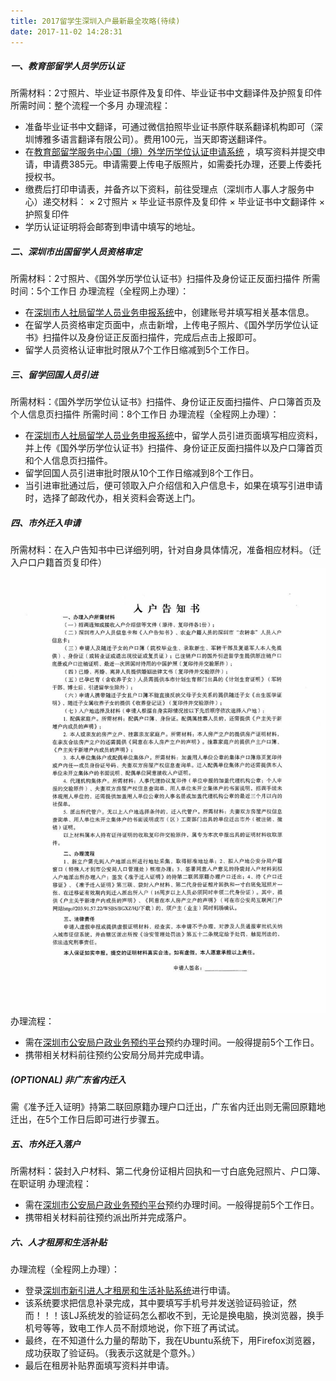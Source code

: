 ```yaml
---
title: 2017留学生深圳入户最新最全攻略(待续)
date: 2017-11-02 14:28:31
---
```


##### 一、教育部留学人员学历认证
所需材料：2寸照片、毕业证书原件及复印件、毕业证书中文翻译件及护照复印件
所需时间：整个流程一个多月
办理流程：
- 准备毕业证书中文翻译，可通过微信拍照毕业证书原件联系翻译机构即可（深圳博雅多语言翻译有限公司）。费用100元，当天即寄送翻译件。
- 在[教育部留学服务中心国（境）外学历学位认证申请系统](http://renzheng.cscse.edu.cn/Login.aspx) ，填写资料并提交申请，申请费385元。申请需要上传电子版照片，如需委托办理，还要上传委托授权书。
- 缴费后打印申请表，并备齐以下资料，前往受理点（深圳市人事人才服务中心）递交材料：
× 2寸照片
× 毕业证书原件及复印件
× 毕业证书中文翻译件
× 护照复印件
- 学历认证证明将会邮寄到申请中填写的地址。

##### 二、深圳市出国留学人员资格审定
所需材料：2寸照片、《国外学历学位认证书》扫描件及身份证正反面扫描件
所需时间：5个工作日
办理流程（全程网上办理）：
- 在[深圳市人社局留学人员业务申报系统](https://sz12333.gov.cn/lxrysb/loginOutUserFirstCA.do?method=loginAbroadForApplyCA&itemCode=30000047569558324813440300)中，创建账号并填写相关基本信息。
- 在留学人员资格审定页面中，点击新增，上传电子照片、《国外学历学位认证书》扫描件以及身份证正反面扫描件，完成后点击上报即可。
- 留学人员资格认证审批时限从7个工作日缩减到5个工作日。

##### 三、留学回国人员引进
所需材料：《国外学历学位认证书》扫描件、身份证正反面扫描件、户口簿首页及个人信息页扫描件
所需时间：8个工作日
办理流程（全程网上办理）：
- 在[深圳市人社局留学人员业务申报系统](https://sz12333.gov.cn/lxrysb/loginOutUserFirstCA.do?method=loginAbroadForApplyCA&itemCode=30000047569558324813440300)中，留学人员引进页面填写相应资料，并上传《国外学历学位认证书》扫描件、身份证正反面扫描件以及户口簿首页和个人信息页扫描件。
- 留学回国人员引进审批时限从10个工作日缩减到8个工作日。
- 当引进审批通过后，便可领取入户介绍信和入户信息卡，如果在填写引进申请时，选择了邮政代办，相关资料会寄送上门。

##### 四、市外迁入申请
所需材料：在入户告知书中已详细列明，针对自身具体情况，准备相应材料。（迁入户口户籍首页复印件）
![](/images/resident_registration/notice.png)
办理流程：
- 需在[深圳市公安局户政业务预约平台](http://hzyy.szga.gov.cn/index.shtml)预约办理时间。一般得提前5个工作日。
- 携带相关材料前往预约公安局分局并完成申请。

##### (OPTIONAL) 非广东省内迁入
需《准予迁入证明》持第二联回原籍办理户口迁出，广东省内迁出则无需回原籍地迁出，在5个工作日后即可进行步骤五。

##### 五、市外迁入落户
所需材料：袋封入户材料、第二代身份证相片回执和一寸白底免冠照片、户口簿、在职证明
办理流程：
- 需在[深圳市公安局户政业务预约平台](http://hzyy.szga.gov.cn/index.shtml)预约办理时间。一般得提前5个工作日。
- 携带相关材料前往预约派出所并完成落户。



##### 六、人才租房和生活补贴
办理流程（全程网上办理）：
- 登录[深圳市新引进人才租房和生活补贴系统](https://sz12333.gov.cn/szhr_pubtalent/talent_login.jsp)进行申请。
- 该系统要求把信息补录完成，其中要填写手机号并发送验证码验证，然而！！！该LJ系统发的验证码怎么都收不到，无论是换电脑，换浏览器，换手机号等等，致电工作人员不耐烦地说，你下班了再试试。
- 最终，在不知道什么力量的帮助下，我在Ubuntu系统下，用Firefox浏览器，成功获取了验证码。（我表示这就是个意外。）
- 最后在租房补贴界面填写资料并申请。




 

